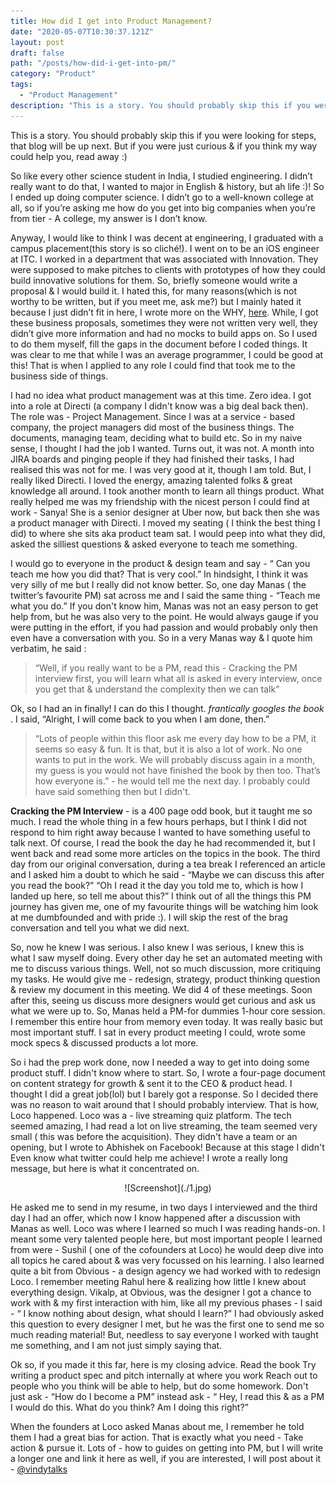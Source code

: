 ```yaml
---
title: How did I get into Product Management? 
date: "2020-05-07T10:30:37.121Z"
layout: post
draft: false
path: "/posts/how-did-i-get-into-pm/"
category: "Product"
tags:
  - "Product Management"
description: "This is a story. You should probably skip this if you were looking for steps, that blog will be up next. But if you were just curious & if you think my way could help you, read away :) "
---
```

This is a story. You should probably skip this if you were looking for steps, that blog will be up next. But if you were just curious & if you think my way could help you, read away :) 

So like every other science student in India, I studied engineering. I didn’t really want to do that, I wanted to major in English & history, but ah life :)! So I ended up doing computer science. I didn’t go to a well-known college at all, so if you’re asking me how do you get into big companies when you’re from tier - A college, my answer is I don’t know. 

Anyway, I would like to think I was decent at engineering, I graduated with a campus placement(this story is so cliché!). I went on to be an iOS engineer at ITC. I worked in a department that was associated with Innovation. They were supposed to make pitches to clients with prototypes of how they could build innovative solutions for them. So, briefly someone would write a proposal & I would build it. I hated this, for many reasons(which is not worthy to be written, but if you meet me, ask me?) but I mainly hated it because I just didn’t fit in here, I wrote more on the WHY, [here](https://www.vindhyac.com/posts/product-company-vs-service-company/). While, I got these business proposals, sometimes they were not written very well, they didn’t give more information and had no mocks to build apps on. So I used to do them myself, fill the gaps in the document before I coded things. It was clear to me that while I was an average programmer, I could be good at this! That is when I applied to any role I could find that took me to the business side of things. 

I had no idea what product management was at this time. Zero idea. I got into a role at Directi (a company I didn't know was a big deal back then). The role was - Project Management. Since I was at a service - based company, the project managers did most of the business things. The documents, managing team, deciding what to build etc. So in my naive sense, I thought I had the job I wanted. Turns out, it was not. A month into JIRA boards and pinging people if they had finished their tasks, I had realised this was not for me. I was very good at it, though I am told. But, I really liked Directi. I loved the energy, amazing talented folks & great knowledge all around. I took another month to learn all things product. What really helped me was my friendship with the nicest person I could find at work - Sanya! She is a senior designer at Uber now, but back then she was a product manager with Directi. I moved my seating ( I think the best thing I did) to where she sits aka product team sat. I would peep into what they did, asked the silliest questions & asked everyone to teach me something. 

I would go to everyone in the product & design team and say - “ Can you teach me how you did that? That is very cool.” In hindsight, I think it was very silly of me but I really did not know better. So, one day Manas ( the twitter’s favourite PM) sat across me and I said the same thing - “Teach me what you do.” If you don't know him, Manas was not an easy person to get help from, but he was also very to the point. He would always gauge if you were putting in the effort, if you had passion and would probably only then even have a conversation with you. So in a very Manas way & I quote him verbatim, he said : 

>“Well, if you really want to be a PM, read this - Cracking the PM interview first, you will learn what all is asked in every interview, once you get that & understand the complexity then we can talk” 


Ok, so I had an in finally! I can do this I thought. *frantically googles the book* . I said, “Alright, I will come back to you when I am done, then.” 

>“Lots of people within this floor ask me every day how to be a PM, it seems so easy & fun. It is that, but it is also a lot of work. No one wants to put in the work. We will probably discuss again in a month, my guess is you would not have finished the book by then too. That’s how everyone is.” - he would tell me the next day. I probably could have said something then but I didn't. 

**Cracking the PM Interview** - is a 400 page odd book, but it taught me so much. I read the whole thing in a few hours perhaps, but I think I did not respond to him right away because I wanted to have something useful to talk next. Of course, I read the book the day he had recommended it, but I went back and read some more articles on the topics in the book. The third day from our original conversation, during a tea break I referenced an article and I asked him a doubt to which he said - “Maybe we can discuss this after you read the book?” “Oh I read it the day you told me to, which is how I landed up here, so tell me about this?” I think out of all the things this PM journey has given me, one of my favourite things will be watching him look at me dumbfounded and with pride :). I will skip the rest of the brag conversation and tell you what we did next. 

So, now he knew I was serious. I also knew I was serious, I knew this is what I saw myself doing. Every other day he set an automated meeting with me to discuss various things. Well, not so much discussion, more critiquing my tasks. He would give me -  redesign, strategy, product thinking question & review my document in this meeting. We did 4 of these meetings. Soon after this, seeing us discuss more designers would get curious and ask us what we were up to. So, Manas held a PM-for dummies 1-hour core session. I remember this entire hour from memory even today. It was really basic but most important stuff. I sat in every product meeting I could, wrote some mock specs & discussed products a lot more. 

So i had the prep work done, now I needed a way to get into doing some product stuff. I didn't know where to start. So, I wrote a four-page document on content strategy for growth & sent it to the CEO & product head. I thought I did a great job(lol) but I barely got a response. So I decided there was no reason to wait around that I should probably interview. That is how, Loco happened. Loco was a - live streaming quiz platform. The tech seemed amazing, I had read a lot on live streaming, the team seemed very small ( this was before the acquisition). They didn't have a team or an opening, but I wrote to Abhishek on Facebook! Because at this stage I didn't 
Even know what twitter could help me achieve! I wrote a really long message, but here is what it concentrated on.  

<center>![Screenshot](./1.jpg)</center>


He asked me to send in my resume, in two days I interviewed and the third day I had an offer, which now I know happened after a discussion with Manas as well. Loco was where I learned so much I was reading hands-on. I meant some very talented people here, but most important people I learned from were - Sushil ( one of the cofounders at Loco) he would deep dive into all topics he cared about & was very focussed on his learning. I also learned quite a bit from Obvious - a design agency we had worked with to redesign Loco. I remember meeting Rahul here & realizing how little I knew about everything design. Vikalp, at Obvious, was the designer I got a chance to work with & my first interaction with him, like all my previous phases - I said - “ I know nothing about design, what should I learn?” I had obviously asked this question to every designer I met, but he was the first one to send me so much reading material! But, needless to say everyone I worked with taught me something, and I am not just simply saying that. 

Ok so, if you made it this far, here is my closing advice. 
 Read the book 
 Try writing a product spec and pitch internally at where you work
Reach out to people who you think will be able to help, but do some homework. Don't just ask - “How do I become a PM” instead ask - “ Hey, I read this & as a PM I would do this. What do you think? Am I doing this right?” 

When the founders at Loco asked Manas about me, I remember he told them I had a great bias for action. That is exactly what you need - Take action & pursue it. Lots of - how to guides on getting into PM, but I will write a longer one and link it here as well, if you are interested, I will post about it - [@vindytalks](https://twitter.com/vindytalks)








